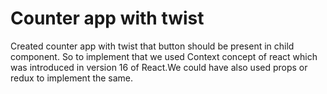 # Counter app with twist

Created counter app with twist that button should be present in child component. So to implement that we used Context concept of react which was introduced in version 16 of React.We could have also used props or redux to implement the same.
